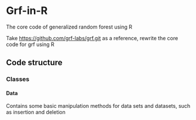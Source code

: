 # Grf-in-R
The core code of generalized random forest using R

Take https://github.com/grf-labs/grf.git as a reference, rewrite the core code for grf using R

## Code structure
### Classes
#### Data
Contains some basic manipulation methods for data sets and datasets, such as insertion and deletion

####
